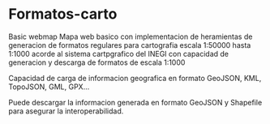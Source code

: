 # Formatos-carto
Basic webmap
Mapa web basico con implementacion de heramientas de generacion de formatos regulares para cartografia escala 1:50000 hasta 1:1000 acorde al sistema cartpgrafico del INEGI
con capacidad de generacion y descarga de formatos de escala 1:1000

Capacidad de carga de informacion geografica en formato GeoJSON, KML, TopoJSON, GML, GPX...

Puede descargar la informacion generada en formato GeoJSON y Shapefile para asegurar la interoperabilidad.

